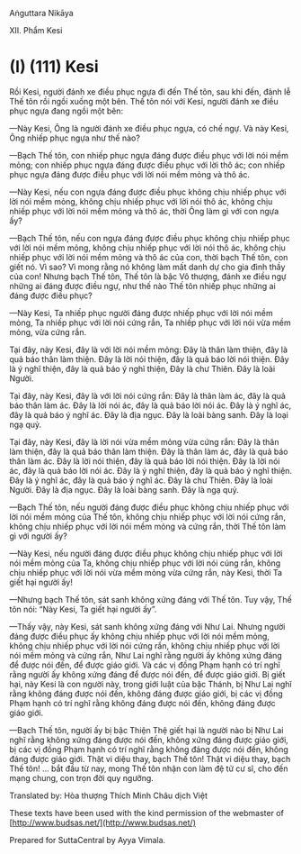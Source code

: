 

Aṅguttara Nikāya

XII. Phẩm Kesi

# (I) (111) Kesi

Rồi Kesi, người đánh xe điều phục ngựa đi đến Thế tôn, sau khi đến, đảnh lễ Thế tôn rồi ngồi xuống một bên. Thế tôn nói với Kesi, người đánh xe điều phục ngựa đang ngồi một bên:

—Này Kesi, Ông là người đánh xe điều phục ngựa, có chế ngự. Và này Kesi, Ông nhiếp phục ngựa như thế nào?

—Bạch Thế tôn, con nhiếp phục ngựa đáng được điều phục với lời nói mềm mỏng; con nhiếp phục ngựa đáng được điều phục với lời thô ác; con nhiếp phục ngựa đáng được điều phục với lời nói mềm mỏng và thô ác.

—Này Kesi, nếu con ngựa đáng được điều phục không chịu nhiếp phục với lời nói mềm mỏng, không chịu nhiếp phục với lời nói thô ác, không chịu nhiếp phục với lời nói mềm mỏng và thô ác, thời Ông làm gì với con ngựa ấy?

—Bạch Thế tôn, nếu con ngựa đáng được điều phục không chịu nhiếp phục với lời nói mềm mỏng, không chịu nhiếp phục với lời nói thô ác, không chịu nhiếp phục với lời nói mềm mỏng và thô ác của con, thời bạch Thế tôn, con giết nó. Vì sao? Vì mong rằng nó không làm mất danh dự cho gia đình thầy của con! Nhưng bạch Thế tôn, Thế tôn là bậc Vô thượng, đánh xe điều ngự những ai đáng được điều ngự, như thế nào Thế tôn nhiếp phục những ai đáng được điều phục?

—Này Kesi, Ta nhiếp phục người đáng được nhiếp phục với lời nói mềm mỏng, Ta nhiếp phục với lời nói cứng rắn, Ta nhiếp phục với lời nói vừa mềm mỏng, vừa cứng rắn.

Tại đây, này Kesi, đây là với lời nói mềm mỏng: Ðây là thân làm thiện, đây là quả báo thân làm thiện. Ðây là lời nói thiện, đây là quả báo lời nói thiện. Ðây là ý nghĩ thiện, đây là quả báo ý nghĩ thiện, Ðây là chư Thiên. Ðây là loài Người.

Tại đây, này Kesi, đây là với lời nói cứng rắn: Ðây là thân làm ác, đây là quả báo thân làm ác. Ðây là lời nói ác, đây là quả báo lời nói ác. Ðây là ý nghĩ ác, đây là quả báo ý nghĩ ác. Ðây là địa ngục. Ðây là loài bàng sanh. Ðây là loại ngạ quỷ.

Tại đây, này Kesi, đây là lời nói vừa mềm mỏng vừa cứng rắn: Ðây là thân làm thiện, đây là quả báo thân làm thiện. Ðây là thân làm ác, đây là quả báo thân làm ác. Ðây là lời nói thiện, đây là quả báo lời nói thiện. Ðây là lời nói ác, đây là quả báo lời nói ác. Ðây là ý nghĩ thiện, đây là quả báo ý nghĩ thiện. Ðây là ý nghĩ ác, đây là quả báo ý nghĩ ác. Ðây là chư Thiên. Ðây là loài Người. Ðây là địa ngục. Ðây là loài bàng sanh. Ðây là ngạ quỷ.

—Bạch Thế tôn, nếu người đáng được điều phục không chịu nhiếp phục với lời nói mềm mỏng của Thế tôn, không chịu nhiếp phục với lời nói cứng rắn, không chịu nhiếp phục với lời nói mềm mỏng và cứng rắn, thời Thế tôn làm gì với người ấy?

—Này Kesi, nếu người đáng được điều phục không chịu nhiếp phục với lời nói mềm mỏng của Ta, không chịu nhiếp phục với lời nói cúng rắn, không chịu nhiếp phục với lời nói vừa mềm mỏng vừa cứng rắn, này Kesi, thời Ta giết hại người ấy!

—Nhưng bạch Thế tôn, sát sanh không xứng đáng với Thế tôn. Tuy vậy, Thế tôn nói: “Này Kesi, Ta giết hại người ấy”.

—Thấy vậy, này Kesi, sát sanh không xứng đáng với Như Lai. Nhưng người đáng được điều phục ấy không chịu nhiếp phục với lời nói mềm mỏng, không chịu nhiếp phục với lời nói cứng rắn, không chịu nhiếp phục với lời nói mềm mỏng và cứng rắn, Như Lai nghĩ rằng người ấy không xứng đáng để được nói đến, để được giáo giới. Và các vị đồng Phạm hạnh có trí nghĩ rằng người ấy không xứng đáng để được nói đến, để được giáo giới. Bị giết hại, này Kesi là con người này, trong giới luật của bậc Thánh, bị Như Lai nghĩ rằng không đáng được nói đến, không đáng được giáo giới, bị các vị đồng Phạm hạnh có trí nghĩ rằng không đáng được nói đến, không đáng được giáo giới.

—Bạch Thế tôn, người ấy bị bậc Thiện Thệ giết hại là người nào bị Như Lai nghĩ rằng không xứng đáng được nói đến, không xứng đáng được giáo giới, bị các vị đồng Phạm hạnh có trí nghĩ rằng không đáng được nói đến, không đáng được giáo giới. Thật vi diệu thay, bạch Thế tôn! Thật vi diệu thay, bạch Thế tôn! ... bắt đầu từ nay, mong Thế tôn nhận con làm đệ tử cư sĩ, cho đến mạng chung, con trọn đời quy ngưỡng.

Translated by: Hòa thượng Thích Minh Châu dịch Việt

These texts have been used with the kind permission of the webmaster of [http://www.budsas.net/](http://www.budsas.net/)

Prepared for SuttaCentral by Ayya Vimala.